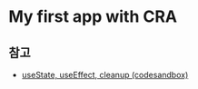 # My first app with CRA

## 참고

- [useState, useEffect, cleanup (codesandbox)](https://codesandbox.io/s/usestate-useeffect-cleanup-0mzp7)
